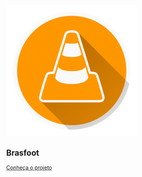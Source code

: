 <img src="img/logo.png" width="350" height="350">
<h2 class = title2>Brasfoot</h2>

[Conheça o projeto](home.md)